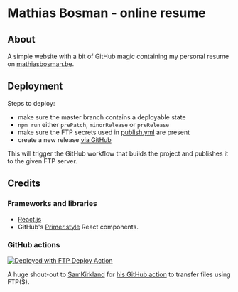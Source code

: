 # Mathias Bosman - online resume

## About

A simple website with a bit of GitHub magic containing my personal resume
on [mathiasbosman.be][link_mathiasbosman_be].

## Deployment

Steps to deploy:

- make sure the master branch contains a deployable state
- `npm run` either `prePatch`, `minorRelease` or `preRelease`
- make sure the FTP secrets used in [publish.yml](.github/workflows/publish.yml) are present
- create a new release [via GitHub][link_github_new_release]

This will trigger the GitHub workflow that builds the project and publishes it to the given FTP
server.

## Credits

### Frameworks and libraries

- [React.js][link_react_js]
- GitHub's [Primer.style][link_primer_style] React components.

### GitHub actions
[<img alt="Deployed with FTP Deploy Action" src="https://img.shields.io/badge/Deployed With-FTP DEPLOY ACTION-%3CCOLOR%3E?style=for-the-badge&color=0077b6">](https://github.com/SamKirkland/FTP-Deploy-Action)

A huge shout-out to [SamKirkland][link_sam_kirkland] for [his GitHub action][link_github_action] to
transfer files using FTP(S).


[link_mathiasbosman_be]:http://mathiasbosman.be

[link_react_js]:https://reactjs.org/

[link_primer_style]:https://primer.style/

[link_sam_kirkland]:https://github.com/SamKirkland

[link_github_action]:hhttps://github.com/SamKirkland/FTP-Deploy-Action

[link_github_new_release]:https://github.com/mathiasbosman/mathiasbosman.github.io/releases/new